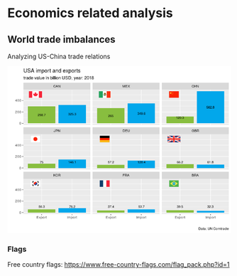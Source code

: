 # Economics related analysis

## World trade imbalances

Analyzing US-China trade relations

![](trade-imbalances/graphs/us_trade.png)

### Flags

Free country flags: https://www.free-country-flags.com/flag_pack.php?id=1
